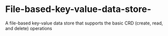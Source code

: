 # File-based-key-value-data-store-
A file-based key-value data store that supports the basic CRD (create, read, and delete) operations
